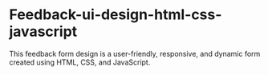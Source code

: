 # Feedback-ui-design-html-css-javascript
This feedback form design is a user-friendly, responsive, and dynamic form created using HTML, CSS, and JavaScript.
